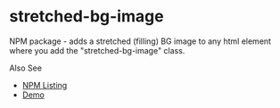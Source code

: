 # stretched-bg-image
NPM package - adds a stretched (filling) BG image to any html element where you add the "stretched-bg-image" class.

Also See

 - [NPM Listing](https://www.npmjs.com/package/@sunnysideup/stretched-bg-image)
 - [Demo](https://sunnysideup.github.io/stretched-bg-image/demo/index.html)

